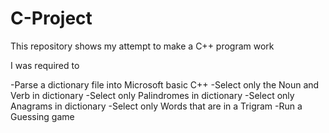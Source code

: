 # C-Project
This repository shows my attempt to make a C++ program work 

I was required to 

-Parse a dictionary file into Microsoft basic C++ 
-Select only the Noun and Verb in dictionary
-Select only Palindromes in dictionary
-Select only Anagrams in dictionary
-Select only Words that are in a Trigram
-Run a Guessing game

